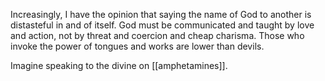 Increasingly, I have the opinion that saying the name of God to another is distasteful in and of itself. God must be communicated and taught by love and action, not by threat and coercion and cheap charisma. Those who invoke the power of tongues and works are lower than devils.

Imagine speaking to the divine on [[amphetamines]].